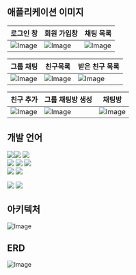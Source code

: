 ## 애플리케이션 이미지
| 로그인 창                                   | 회원 가입창                                                                                    | 채팅 목록                                   |
|-----------------------------------------|-------------------------------------------------------------------------------------------|-----------------------------------------|
| ![Image](https://github.com/user-attachments/assets/8564c3a6-b7c6-4e31-a2f1-f6179274d1c3) | ![Image](https://github.com/user-attachments/assets/c429f179-ffe2-4442-8b1f-45ecb6066777) |![Image](https://github.com/user-attachments/assets/b84749c6-6077-4464-b5de-cac44a633e21) |

| 그룹 채팅                                   | 친구목록                                    | 받은 친구 목록                                |
|-----------------------------------------|-----------------------------------------|-----------------------------------------|
| ![Image](https://github.com/user-attachments/assets/9541250b-29df-4b5d-babb-573e88f9d3a1) | ![Image](https://github.com/user-attachments/assets/f228afee-5262-44a8-99ae-75a085c2a92f) | ![Image](https://github.com/user-attachments/assets/de7973b9-d564-4489-954a-ecccb7c989af) |

| 친구 추가                                   | 그룹 채팅방 생성                                                                                 | 채팅방                                     |
|-----------------------------------------|-------------------------------------------------------------------------------------------|-----------------------------------------|
| ![Image](https://github.com/user-attachments/assets/865a65b5-f786-42a1-b6c1-9d0e83a85af9) | ![Image](https://github.com/user-attachments/assets/8903f83c-5237-4fde-a888-0cbc92136c55) | ![Image](https://github.com/user-attachments/assets/6896b4c1-7761-4702-a102-2282da0fc875) |


## 개발 언어 

<img src="https://img.shields.io/badge/Spring Boot-6DB33F?style=for-the-badge&logo=SpringBoot&logoColor=white"/><img src="https://img.shields.io/badge/Gradle-02303A?style=for-the-badge&logo=Gradle&logoColor=white"/> <img src="https://img.shields.io/badge/Spring Data Jpa-0078D4?style=for-the-badge"/>  
<img src="https://img.shields.io/badge/Spring Security-6DB33F ?style=for-the-badge&logo=SpringSecurity&logoColor=white"/> <img src="https://img.shields.io/badge/MySQL-F78D0A?style=for-the-badge&logo=MySQL&logoColor=#4479A1"/> <img src="https://img.shields.io/badge/Redis-CC0200?style=for-the-badge&logo=Redis&logoColor=white"/>  
<img src="https://img.shields.io/badge/Kafka-0096D6?style=for-the-badge&logo=apachekafka&logoColor=231F20"/>  <img src="https://img.shields.io/badge/Docker-%230db7ed.svg?style=for-the-badge&logo=Docker&logoColor=white"/>

<img src="https://img.shields.io/badge/React-1A192B?style=for-the-badge&logo=react&logoColor=61DAFB"/> <img src="https://img.shields.io/badge/tailwindcss-6DB33F?style=for-the-badge&logo=tailwindcss&logoColor=white"/>


## 아키텍처

![Image](https://github.com/user-attachments/assets/b44174d0-2326-4c6b-bd91-f44946f258da)

## ERD

![Image](https://github.com/user-attachments/assets/f56db955-b571-447e-8fca-b0966decd2e1)

